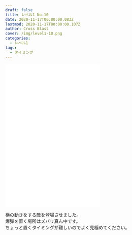 ```yaml
---
draft: false
title: レベル1 No.10
date: 2020-11-17T00:00:00.083Z
lastmod: 2020-11-17T00:00:00.107Z
author: Cross Blast
cover: /img/level1-10.png
categories:
  - レベル1
tags:
  - タイミング
---
```

<p><iframe style="height: 450px;" src="//fervent-lumiere-0e0ee3.netlify.app/#/blast/level1-10/ja" frameborder="0" scrolling="no" allowfullscreen=""></iframe></p>

横の動きをする敵を登場させました。 \
爆弾を置く場所はズバリ真ん中です。 \
ちょっと置くタイミングが難しいのでよく見極めてください。